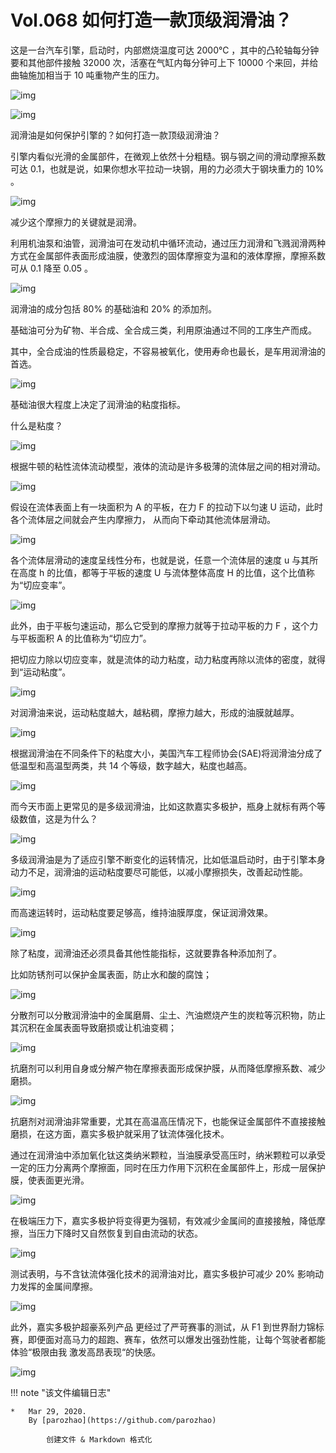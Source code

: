 # Vol.068 如何打造一款顶级润滑油？

这是一台汽车引擎，启动时，内部燃烧温度可达 2000℃ ，其中的凸轮轴每分钟要和其他部件接触 32000 次，活塞在气缸内每分钟可上下 10000 个来回，并给曲轴施加相当于 10 吨重物产生的压力。

![img](https://paperclip.host/static/U6yRaDu1NaY2rqTAgSSYgXWia1BA0PKOXI5YNLT0OELfapIxicgFbBLhMxPAebG3H0O5TQqiadZ08Gmh9AOxqQRRQ.gif)

![img](https://paperclip.host/static/U6yRaDu1NaY2rqTAgSSYgXWia1BA0PKOXO7hcTLBgunSQ8eDZHhhhyBcpPUh4ZfNlo8tbKSicrscyPhccccuaIibQ.gif)

润滑油是如何保护引擎的？如何打造一款顶级润滑油？

引擎内看似光滑的金属部件，在微观上依然十分粗糙。钢与钢之间的滑动摩擦系数可达 0.1，也就是说，如果你想水平拉动一块钢，用的力必须大于钢块重力的 10% 。

![img](https://paperclip.host/static/U6yRaDu1NaY2rqTAgSSYgXWia1BA0PKOXAZnd7VoJNDIpZyuSP5PnL1l7jpIKrR4l4gOaBQekmiaGQHuj7uDOLWw.gif)

减少这个摩擦力的关键就是润滑。

利用机油泵和油管，润滑油可在发动机中循环流动，通过压力润滑和飞溅润滑两种方式在金属部件表面形成油膜，使激烈的固体摩擦变为温和的液体摩擦，摩擦系数可从 0.1 降至 0.05 。

![img](https://paperclip.host/static/U6yRaDu1NaY2rqTAgSSYgXWia1BA0PKOXeZOCC01sriaIhUOugx8paIqic73qxNj0mlKKkTxGYB8T9UlvybZmPTuA.gif)

润滑油的成分包括 80% 的基础油和 20% 的添加剂。

基础油可分为矿物、半合成、全合成三类，利用原油通过不同的工序生产而成。

其中，全合成油的性质最稳定，不容易被氧化，使用寿命也最长，是车用润滑油的首选。

![img](https://paperclip.host/static/U6yRaDu1NaY2rqTAgSSYgXWia1BA0PKOXhYUBq87rTTibnOxXM2SfH1FHCwcd5WIkvric2CZnBLJmw61IO0LXjZ2Q.gif)

基础油很大程度上决定了润滑油的粘度指标。

什么是粘度？

![img](https://paperclip.host/static/U6yRaDu1NaY2rqTAgSSYgXWia1BA0PKOXDZElSanFkSDhQpEUZZ45uYq9I4Z5bxJyuKzWD4PZAe0Hzfib3cc2dRQ.gif)

根据牛顿的粘性流体流动模型，液体的流动是许多极薄的流体层之间的相对滑动。

![img](https://paperclip.host/static/U6yRaDu1NaY2rqTAgSSYgXWia1BA0PKOXbtjiagiawMicVsgKn4RnrmSibQDZ0lWZOnibjUNyMBTGiaOiclZxoI1Ba4jWg.gif)

假设在流体表面上有一块面积为 A 的平板，在力 F 的拉动下以匀速 U 运动，此时各个流体层之间就会产生内摩擦力， 从而向下牵动其他流体层滑动。

![img](https://paperclip.host/static/U6yRaDu1NaY2rqTAgSSYgXWia1BA0PKOXiaZYgvSIEthzkdB52Pia1TFtCKriaVHvnpP5YnFrGeVQKUHuPk0iaecPKA.gif)

各个流体层滑动的速度呈线性分布，也就是说，任意一个流体层的速度 u 与其所在高度 h 的比值，都等于平板的速度 U 与流体整体高度 H 的比值，这个比值称为“切应变率”。

![img](https://paperclip.host/static/U6yRaDu1NaY2rqTAgSSYgXWia1BA0PKOXPgCu8Bfjlc8wRB7y7CcY0eL8dG4FKFe1dPuSmibG6oVSpZiaFc4tklMA.gif)

此外，由于平板匀速运动，那么它受到的摩擦力就等于拉动平板的力 F ，这个力与平板面积 A 的比值称为“切应力”。

把切应力除以切应变率，就是流体的动力粘度，动力粘度再除以流体的密度，就得到“运动粘度”。

![img](https://paperclip.host/static/U6yRaDu1NaY2rqTAgSSYgXWia1BA0PKOXcAibicx6Hm9xoUJOwVUVon26oDqheIA3XJxg8GR71T67s357lUEjdiaSQ.gif)

对润滑油来说，运动粘度越大，越粘稠，摩擦力越大，形成的油膜就越厚。

![img](https://paperclip.host/static/U6yRaDu1NaY2rqTAgSSYgXWia1BA0PKOX2kqXJv3Q52LG6OhHic49ibzOAmN95wf0lnmSibMXZn3usezgfjrTocfOw.gif)

根据润滑油在不同条件下的粘度大小，美国汽车工程师协会(SAE)将润滑油分成了低温型和高温型两类，共 14 个等级，数字越大，粘度也越高。

![img](https://paperclip.host/static/U6yRaDu1NaY2rqTAgSSYgXWia1BA0PKOXsa9WpD7AJFWYVsykUTMpABdIxkWsYEF6W5Q4qNEIMkFnJQOXicibuzoQ.gif)

而今天市面上更常见的是多级润滑油，比如这款嘉实多极护，瓶身上就标有两个等级数值，这是为什么？

![img](https://paperclip.host/static/U6yRaDu1NaY2rqTAgSSYgXWia1BA0PKOXDZmQmZtPVmgucD5l53SNd2EGiaOoaibFyZJxrnnblFXLsFQTS7fOicmEw.gif)

多级润滑油是为了适应引擎不断变化的运转情况，比如低温启动时，由于引擎本身动力不足，润滑油的运动粘度要尽可能低，以减小摩擦损失，改善起动性能。

![img](https://paperclip.host/static/U6yRaDu1NaY2rqTAgSSYgXWia1BA0PKOXE7LYoibFxFLPrVXGicjZrU0kRhTsrc0v99J9Mk5Hcn9ot2YbWiaZdpxhw.gif)

而高速运转时，运动粘度要足够高，维持油膜厚度，保证润滑效果。

![img](https://paperclip.host/static/U6yRaDu1NaY2rqTAgSSYgXWia1BA0PKOXFFRVDpSHKDznoicgY5ne46Lx7oYFonj5X6RykCM6IoQ4Gr92EP1ufZw.gif)

除了粘度，润滑油还必须具备其他性能指标，这就要靠各种添加剂了。

比如防锈剂可以保护金属表面，防止水和酸的腐蚀；

![img](https://paperclip.host/static/U6yRaDu1NaY2rqTAgSSYgXWia1BA0PKOXic7ldLHa3PRvSNyA4FzwbGic3TJCeibgUlwWXC8VRg5zJ7CPrXibV7ohiaA.gif)

分散剂可以分散润滑油中的金属磨屑、尘土、汽油燃烧产生的炭粒等沉积物，防止其沉积在金属表面导致磨损或让机油变稠；

![img](https://paperclip.host/static/U6yRaDu1NaY2rqTAgSSYgXWia1BA0PKOXKnu2YQSoOge2eqsW4O6wvAOLzMCmMa4s3FFN4AtL5QcjgMPlibL1Iug.gif)

抗磨剂可以利用自身或分解产物在摩擦表面形成保护膜，从而降低摩擦系数、减少磨损。

![img](https://paperclip.host/static/U6yRaDu1NaY2rqTAgSSYgXWia1BA0PKOXeTfohiaa6d5XicoaBj7Aiajm4F3WDv4xT9A6TxLbFBKU3KDGoUsGmibpXw.gif)

抗磨剂对润滑油非常重要，尤其在高温高压情况下，也能保证金属部件不直接接触磨损，在这方面，嘉实多极护就采用了钛流体强化技术。

通过在润滑油中添加氧化钛这类纳米颗粒，当油膜承受高压时，纳米颗粒可以承受一定的压力分离两个摩擦面，同时在压力作用下沉积在金属部件上，形成一层保护膜，使表面更光滑。

![img](https://paperclip.host/static/U6yRaDu1NaY2rqTAgSSYgXWia1BA0PKOXF0Mt5DXsRm8lnHq28HwadAqmVH6GE6Y9Q32UgZnwBjzHWUia8qEjgTw.gif)

在极端压力下，嘉实多极护将变得更为强韧，有效减少金属间的直接接触，降低摩擦，当压力下降时又自然恢复到自由流动的状态。

![img](https://paperclip.host/static/U6yRaDu1NaY2rqTAgSSYgXWia1BA0PKOXwmZorrDloVxkL9qTSvWIibHPTY7KDVAP98yq311f8eibZsia3Yv7Zf2hg.gif)

测试表明，与不含钛流体强化技术的润滑油对比，嘉实多极护可减少 20% 影响动力发挥的金属间摩擦。

![img](https://paperclip.host/static/U6yRaDu1NaY2rqTAgSSYgXWia1BA0PKOX0v5gng1iaOvdviaRAiaUwNgia8NEubYyYz3p2wrmIhRgTydaPJPKyUfpyw.gif)

此外，嘉实多极护超豪系列产品 更经过了严苛赛事的测试，从 F1 到世界耐力锦标赛，即便面对高马力的超跑、赛车，依然可以爆发出强劲性能，让每个驾驶者都能体验“极限由我 激发高昂表现“的快感。

![img](https://paperclip.host/static/U6yRaDu1NaY2rqTAgSSYgXWia1BA0PKOXEoth7r9skCVxnQnwicJbbuZjaicYscgCX6D2kVkk8icicGHwRRH3uv20IQ.gif)

!!! note "该文件编辑日志"

	* 	Mar 29, 2020.
		By [parozhao](https://github.com/parozhao)
	
			创建文件 & Markdown 格式化
